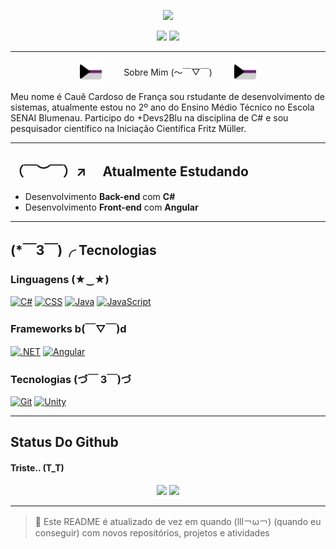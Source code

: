 <p align="center">
  <img src="https://readme-typing-svg.herokuapp.com?color=36BCF7&lines=Estudante+De+Desinvolvimento+De+Sistema" />
</p>

<p align="center">
  <a href="https://github.com/leon-0802"><img src="https://img.shields.io/github/followers/leon-08024?label=Seguidores&style=social" /></a>
  <a href="mailto:cauecardosodefranca@gmail.com"><img src="https://img.shields.io/badge/Email-Contato-red?style=flat&logo=gmail&logoColor=white" /></a>
</p>

---
<div align="center" style="display: flex; align-items: center; justify-content: center;">
  <img width="35" height="35" src="https://github.com/b3yc0d3/twemoji-flags/blob/main/assets/flags/demi_flag.svg" alt="Demi Flag" style="margin-right: 35px;" />
      Sobre Mim (～￣▽￣)
  <img width="35" height="35" src="https://github.com/b3yc0d3/twemoji-flags/blob/main/assets/flags/demi_flag.svg" alt="Demi Flag" style="margin-left: 35px;" />
</div>

Meu nome é Cauê Cardoso de França sou rstudante de desenvolvimento de sistemas, atualmente estou no 2º ano do Ensino Médio Técnico no Escola SENAI Blumenau.
Participo do +Devs2Blu na disciplina de C# e sou pesquisador científico na Iniciação Científica Fritz Müller.

---
## （￣︶￣）↗　 Atualmente Estudando

- Desenvolvimento **Back-end** com **C#**
- Desenvolvimento **Front-end** com **Angular**
  
---

## (*￣3￣)╭  Tecnologias

### Linguagens (★‿★)
[![C#](https://custom-icon-badges.demolab.com/badge/C%23-%23239120.svg?logo=cshrp&logoColor=white)](#)
[![CSS](https://img.shields.io/badge/CSS-1572B6?logo=css3&logoColor=fff)](#)
[![Java](https://img.shields.io/badge/Java-%23ED8B00.svg?logo=openjdk&logoColor=white)](#)
[![JavaScript](https://img.shields.io/badge/JavaScript-F7DF1E?logo=javascript&logoColor=000)](#)

### Frameworks b(￣▽￣)d
[![.NET](https://img.shields.io/badge/.NET-512BD4?logo=dotnet&logoColor=fff)](#)
[![Angular](https://img.shields.io/badge/Angular-%23DD0031.svg?logo=angular&logoColor=white)](#)

### Tecnologias (づ￣ 3￣)づ
[![Git](https://img.shields.io/badge/Git-F05032?logo=git&logoColor=fff)](#)
[![Unity](https://img.shields.io/badge/Unity-%23000000.svg?logo=unity&logoColor=white)](#)




---



## Status Do Github
#### Triste.. (T_T)

<p align="center">
  <img width="48%" src="https://github-readme-stats.vercel.app/api?username=leon-08024&show_icons=true&theme=radical" />
  <img width="48%" src="https://github-readme-stats.vercel.app/api/top-langs/?username=leon-08024&layout=compact&theme=radical" />
</p>

---



> 🔁 Este README é atualizado de vez em quando  (lll￢ω￢)  (quando eu conseguir) com novos repositórios, projetos e atividades
